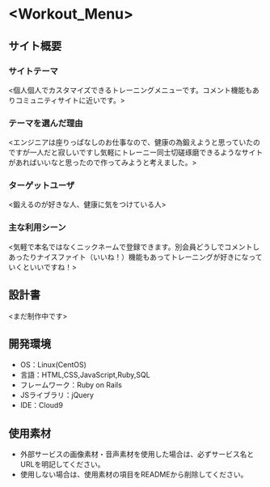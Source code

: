 # <Workout_Menu>

## サイト概要
### サイトテーマ
<個人個人でカスタマイズできるトレーニングメニューです。コメント機能もありコミュニティサイトに近いです。>

### テーマを選んだ理由
<エンジニアは座りっぱなしのお仕事なので、健康の為鍛えようと思っていたのですが一人だと寂しいですし気軽にトレーニー同士切磋琢磨できるようなサイトがあればいいなと思ったので作ってみようと考えました。>

### ターゲットユーザ
<鍛えるのが好きな人、健康に気をつけている人>

### 主な利用シーン
<気軽で本名ではなくニックネームで登録できます。別会員どうしでコメントしあったりナイスファイト（いいね！）機能もあってトレーニングが好きになっていくといいですね！>

## 設計書
<まだ制作中です>

## 開発環境
- OS：Linux(CentOS)
- 言語：HTML,CSS,JavaScript,Ruby,SQL
- フレームワーク：Ruby on Rails
- JSライブラリ：jQuery
- IDE：Cloud9

## 使用素材
- 外部サービスの画像素材・音声素材を使用した場合は、必ずサービス名とURLを明記してください。
- 使用しない場合は、使用素材の項目をREADMEから削除してください。